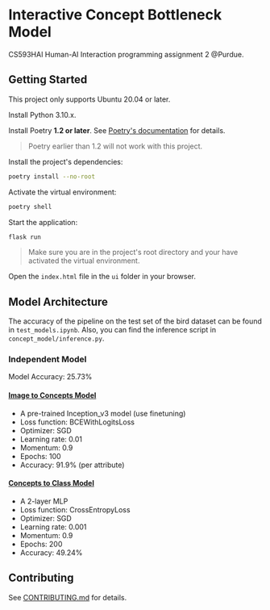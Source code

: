 # Interactive Concept Bottleneck Model

CS593HAI Human-AI Interaction programming assignment 2 @Purdue.

## Getting Started

This project only supports Ubuntu 20.04 or later.

Install Python 3.10.x.

Install Poetry **1.2 or later**. See
[Poetry's documentation](https://python-poetry.org/docs/) for details.

> Poetry earlier than 1.2 will not work with this project.

Install the project's dependencies:

```sh
poetry install --no-root
```

Activate the virtual environment:

```sh
poetry shell
```

Start the application:

```sh
flask run
```

> Make sure you are in the project's root directory and your have activated the
> virtual environment.

Open the `index.html` file in the `ui` folder in your browser.

## Model Architecture

The accuracy of the pipeline on the test set of the bird dataset can be found in `test_models.ipynb`. Also, you can find the inference script in `concept_model/inference.py`.

### Independent Model

Model Accuracy: 25.73%

#### [Image to Concepts Model](./independent_image_to_attributes.ipynb)

- A pre-trained Inception_v3 model (use finetuning)
- Loss function: BCEWithLogitsLoss
- Optimizer: SGD
- Learning rate: 0.01
- Momentum: 0.9
- Epochs: 100
- Accuracy: 91.9% (per attribute)

#### [Concepts to Class Model](./independent_attributes_to_class.ipynb)

- A 2-layer MLP
- Loss function: CrossEntropyLoss
- Optimizer: SGD
- Learning rate: 0.001
- Momentum: 0.9
- Epochs: 200
- Accuracy: 49.24%

## Contributing

See [CONTRIBUTING.md](CONTRIBUTING.md) for details.
